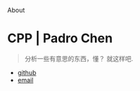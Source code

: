 About

# CPP | Padro Chen

> 分析一些有意思的东西，懂？
> 就这样吧.

- [github](https://github.com/ppchen2)
- [email](cpp9527@live.com)